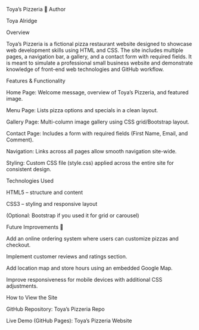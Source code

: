 Toya’s Pizzeria 🍕
Author

Toya Alridge

Overview

Toya’s Pizzeria is a fictional pizza restaurant website designed to showcase web development skills using HTML and CSS. The site includes multiple pages, a navigation bar, a gallery, and a contact form with required fields. It is meant to simulate a professional small business website and demonstrate knowledge of front-end web technologies and GitHub workflow.

Features & Functionality

Home Page: Welcome message, overview of Toya’s Pizzeria, and featured image.

Menu Page: Lists pizza options and specials in a clean layout.

Gallery Page: Multi-column image gallery using CSS grid/Bootstrap layout.

Contact Page: Includes a form with required fields (First Name, Email, and Comment).

Navigation: Links across all pages allow smooth navigation site-wide.

Styling: Custom CSS file (style.css) applied across the entire site for consistent design.

Technologies Used

HTML5 – structure and content

CSS3 – styling and responsive layout

(Optional: Bootstrap if you used it for grid or carousel)

Future Improvements 🚀

Add an online ordering system where users can customize pizzas and checkout.

Implement customer reviews and ratings section.

Add location map and store hours using an embedded Google Map.

Improve responsiveness for mobile devices with additional CSS adjustments.

How to View the Site

GitHub Repository: Toya’s Pizzeria Repo

Live Demo (GitHub Pages): Toya’s Pizzeria Website

